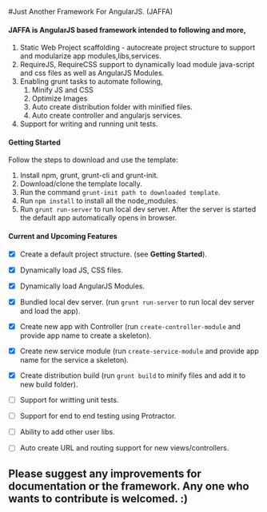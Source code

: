 #Just Another Framework For AngularJS. (JAFFA)

#### JAFFA is AngularJS based framework intended to following and more,

1.  Static Web Project scaffolding - autocreate project structure to support and modularize app modules,libs,services.
2.  RequireJS, RequireCSS support to dynamically load module java-script and css files as well as AngularJS Modules.
3.  Enabling grunt tasks to automate following,
    1. Minify JS and CSS
    2. Optimize Images
    3. Auto create distribution folder with minified files. 
    4. Auto create controller and angularjs services. 
4.  Support for writing and running unit tests.


#### Getting Started
Follow the steps to download and use the template:

1. Install npm, grunt, grunt-cli and grunt-init.
2. Download/clone the template locally.
3. Run the command `grunt-init path to downloaded template`.
4. Run `npm install` to install all the node_modules. 
5. Run `grunt run-server` to run local dev server. After the server is started the default app automatically opens in browser.

#### Current and Upcoming Features
- [X] Create a default project structure. (see <b>Getting Started</b>).
- [X] Dynamically load JS, CSS files.
- [X] Dynamically load AngularJS Modules.
- [X] Bundled local dev server. (run `grunt run-server` to run local dev server and load the app).
- [X] Create new app with Controller (run `create-controller-module` and provide app name to create a skeleton).
- [X] Create new service module (run `create-service-module` and provide app name for the service a skeleton).
- [X] Create distribution build (run `grunt build` to minify files and add it to new build folder).
- [ ] Support for writting unit tests.
- [ ] Support for end to end testing using Protractor.
- [ ] Ability to add other user libs. 
- [ ] Auto create URL and routing support for new views/controllers. 


## Please suggest any improvements for documentation or the framework. Any one who wants to contribute is welcomed. :)

